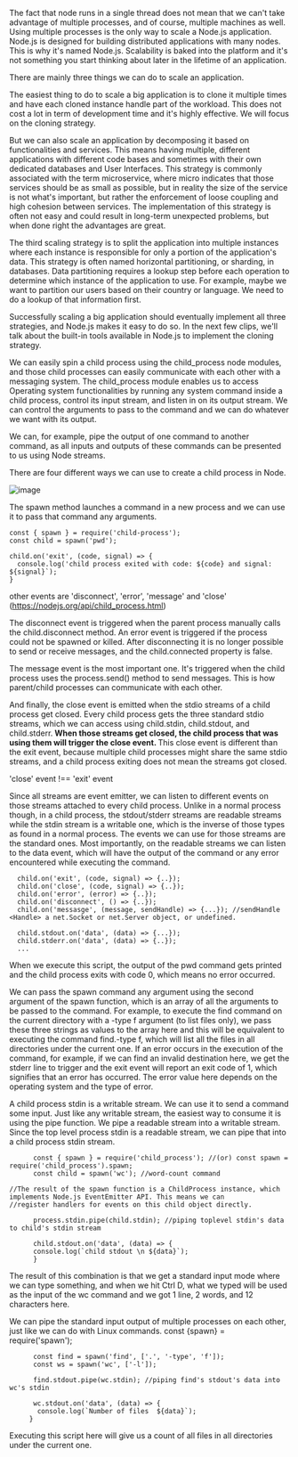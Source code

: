 
The fact that node runs in a single thread does not mean that we can't take advantage of multiple processes, and of course, 
 multiple machines as well. Using multiple processes is the only way to scale a Node.js application. Node.js is designed for 
 building distributed applications with many nodes. This is why it's named Node.js. Scalability is baked into the platform and 
 it's not something you start thinking about later in the lifetime of an application.
 
 There are mainly three things we can do to scale an application. 
 
 The easiest thing to do to scale a big application is to clone it multiple times and have each cloned instance handle part of
 the workload. This does not cost a lot in term of  development time and it's highly effective. We will focus on the cloning 
 strategy. 
 
 But we can also scale an application by decomposing it based on functionalities and services. This means having multiple, 
 different applications with different code bases and sometimes with their own dedicated databases and User Interfaces. 
 This strategy is commonly associated with the term microservice, where micro indicates that those services should be as 
 small as possible, but in reality the size of the service is not what's important, but rather the enforcement of loose 
 coupling and high cohesion between services. The implementation of this strategy is often not easy and could result in
 long-term unexpected problems, but when done right the advantages are great. 
 
 The third scaling strategy is to split the application into multiple instances where each instance is 
 responsible for only a portion of the application's data. This strategy is often named horizontal partitioning, or sharding, 
 in databases. Data partitioning requires a lookup step before each operation to determine which instance of the application 
 to use. For example, maybe we want to partition our users based on their country or language. We need to do a lookup of that 
 information first. 
 
 Successfully scaling a big application should eventually implement all three strategies, and Node.js makes 
 it easy to do so. In the next few clips, we'll talk about the built-in tools available in Node.js to implement the cloning 
 strategy.



We can easily spin a child process using the child_process node modules, and those child processes can easily communicate with 
 each other with a messaging system. The child_process module enables us to access Operating system functionalities by running 
 any system command inside a child process, control its input stream, and listen in on its output stream. We can control the 
 arguments to pass to the command and we can do whatever we want with its output. 
 
 We can, for example, pipe the output of one command to another command, as all inputs and outputs of these commands can be 
presented to us using Node streams.
 
 There are four different ways we can use to create a child process in Node.
 
 ![image](https://cloud.githubusercontent.com/assets/20602254/23902855/8ef8ed1a-08e8-11e7-99a0-034d2729d06d.png)

 
 The spawn method launches a command in a new process and we can use it to pass that command any arguments.

 ```
 const { spawn } = require('child-process');
 const child = spawn('pwd');
 
 child.on('exit', (code, signal) => {
   console.log('child process exited with code: ${code} and signal: ${signal}`);
 }  
 ```
  other events are 'disconnect', 'error', 'message' and 'close' (https://nodejs.org/api/child_process.html)


 The disconnect event is triggered when the parent process manually calls the child.disconnect method. An error event is 
 triggered if the process could not be spawned or killed. After disconnecting it is no longer possible to send or receive 
 messages, and the child.connected property is false.
 
 The message event is the most important one. It's triggered when the child process uses the process.send() method to send messages. This is how parent/child processes can communicate with each other.
 
 And finally, the close event is emitted when the stdio streams of a child process get closed. Every child process gets the three standard stdio streams, which we can access using child.stdin, child.stdout, and child.stderr.<b> When those streams get closed, the child process that was using them will trigger the close event. </b> This close event is different than the exit event, because multiple child processes might share the same stdio streams, and a child process exiting does not mean the streams got closed.
 
 'close' event !== 'exit' event
 
 Since all streams are event emitter, we can listen to different events on those streams attached to every child process. 
 Unlike in a normal process though, in a child process, the stdout/stderr streams are readable streams while the stdin stream 
 is a writable one, which is the inverse of those types as found in a normal process. The events we can use for those streams 
 are the standard ones. Most importantly, on the readable streams we can listen to the data event, which will have the output 
 of the command or any error encountered while executing the command. 
```
  child.on('exit', (code, signal) => {..});
  child.on('close', (code, signal) => {..});
  child.on('error', (error) => {..});
  child.on('disconnect', () => {..});
  child.on('messasge', (message, sendHandle) => {...}); //sendHandle <Handle> a net.Socket or net.Server object, or undefined.

  child.stdout.on('data', (data) => {...});
  child.stderr.on('data', (data) => {..});
  ...
```


 
 
 When we execute this script, the output of the pwd command gets printed and the child process exits with code 0, which means 
 no error occurred.
 
 We can pass the spawn command any argument using the second argument of the spawn function, which is an array of all the 
 arguments to be passed to the command. For example, to execute the find command on the current directory with a -type f 
 argument (to list files only), we pass these three strings as values to the array here and this will be equivalent to 
 executing the command find.-type f, which will list all the files in all directories under the current one. If an error 
 occurs in the execution of the command, for example, if we can find an invalid destination here, we get the stderr line to 
 trigger and the exit event will report an exit code of 1, which signifies that an error has occurred. The error value here 
 depends on the operating system and the type of error. 
 
 A child process stdin is a writable stream. We can use it to send a command some input. Just like any writable stream, the 
 easiest way to consume it is using the pipe function. We pipe a readable stream into a writable stream. Since the top level 
 process stdin is a readable stream, we can pipe that into a child process stdin stream.
 ```
       const { spawn } = require('child_process'); //(or) const spawn = require('child_process').spawn;
       const child = spawn('wc'); //word-count command
       
//The result of the spawn function is a ChildProcess instance, which implements Node.js EventEmitter API. This means we can 
//register handlers for events on this child object directly.

       process.stdin.pipe(child.stdin); //piping toplevel stdin's data to child's stdin stream

       child.stdout.on('data', (data) => {
       console.log(`child stdout \n ${data}`);
       }
 ```
 The result of this combination is that we get a standard input mode where we can type something, and when we hit Ctrl D, what 
 we typed will be used as the input of the wc command and we got 1 line, 2 words, and 12 characters here.
 
 We can pipe the standard input output of multiple processes on each other, just like we can do with Linux commands. 
 const {spawn} = require('spawn');
 ```
       const find = spawn('find', ['.', '-type', 'f']);
       const ws = spawn('wc', ['-l']);

       find.stdout.pipe(wc.stdin); //piping find's stdout's data into wc's stdin

       wc.stdout.on('data', (data) => {
        console.log(`Number of files  ${data}`);
      }
```
Executing this script here will give us a count of all files in all directories under the current one.  

